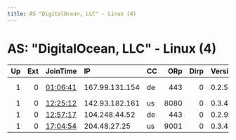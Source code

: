 ```yaml
---
title: AS "DigitalOcean, LLC" - Linux (4)
---
```


# AS: "DigitalOcean, LLC" - Linux (4)

|   Up |   Ext | JoinTime                                                                                            | IP             | CC   |   ORp |   Dirp | Version   | Contact                     | Nickname       |   eFamMembers |
|-----:|------:|:----------------------------------------------------------------------------------------------------|:---------------|:-----|------:|-------:|:----------|:----------------------------|:---------------|--------------:|
|    1 |     0 | [01:06:41](https://metrics.torproject.org/rs.html#details/1921DB7A2693CFD9BEFB298EF44EDA08E113C58E) | 167.99.131.154 | de   |   443 |      0 | 0.2.5.16  | Light Argent &lt;wakeupjohn | LightArgent    |             1 |
|    1 |     0 | [12:25:12](https://metrics.torproject.org/rs.html#details/E9C9216D193F42230AAD64571BBD85F94F9AA34D) | 142.93.182.161 | us   |  8080 |      0 | 0.3.4.9   | wvguy@yahoo.com             | FloweringHippo |             1 |
|    1 |     0 | [12:57:17](https://metrics.torproject.org/rs.html#details/F30E123E7C7C8BA63693E08484D78C36A00E84AD) | 104.248.44.52  | de   |   443 |      0 | 0.2.9.16  | None                        | soldeinvierno  |             1 |
|    1 |     0 | [17:04:54](https://metrics.torproject.org/rs.html#details/5B1AB12D2461B1FD51E10A0F52FC0A761DF3F486) | 204.48.27.25   | us   |  9001 |      0 | 0.3.4.9   | None                        | Unnamed        |             1 |
